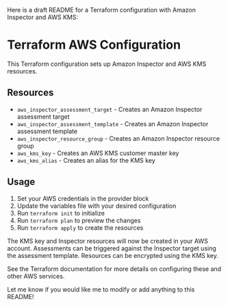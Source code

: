 Here is a draft README for a Terraform configuration with Amazon Inspector and AWS KMS:

# Terraform AWS Configuration

This Terraform configuration sets up Amazon Inspector and AWS KMS resources.

## Resources

- `aws_inspector_assessment_target` - Creates an Amazon Inspector assessment target
- `aws_inspector_assessment_template` - Creates an Amazon Inspector assessment template
- `aws_inspector_resource_group` - Creates an Amazon Inspector resource group
- `aws_kms_key` - Creates an AWS KMS customer master key
- `aws_kms_alias` - Creates an alias for the KMS key

## Usage

1. Set your AWS credentials in the provider block
2. Update the variables file with your desired configuration
3. Run `terraform init` to initialize 
4. Run `terraform plan` to preview the changes
5. Run `terraform apply` to create the resources

The KMS key and Inspector resources will now be created in your AWS account. Assessments can be triggered against the Inspector target using the assessment template. Resources can be encrypted using the KMS key.

See the Terraform documentation for more details on configuring these and other AWS services.

Let me know if you would like me to modify or add anything to this README!